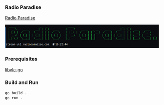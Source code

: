 ### Radio Paradise
[Radio Paradise](https://radioparadise.com/home)

![RADIO!](Radio_Paradise.png)

### Prerequisites
[libvlc-go](https://radioparadise.com/home)


### Build and Run
```
go build .
go run .
```
